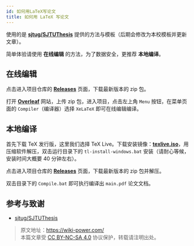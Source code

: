 ```yaml
---
id: 如何用LaTeX写论文
title: 如何用 LaTeX 写论文
---
```


使用的是 [**sjtug/SJTUThesis**](https://github.com/sjtug/SJTUThesis) 提供的方法与模板（后期会修改为本校模板并更新文章）。

简单体验请使用 **在线编辑** 的方法，为了数据安全，更推荐 **本地编译**。

## 在线编辑

点击进入项目仓库的 [**Releases**](https://github.com/sjtug/SJTUThesis/releases) 页面，下载最新版本的 zip 包。

打开 [**Overleaf**](https://www.overleaf.com/) 网站，上传 zip 包，进入项目，点击左上角 `Menu` 按钮，在菜单页面的 `Compiler`（编译器）选择 `XeLaTeX` 即可在线编辑编译。

## 本地编译

首先下载 TeX 发行版，这里我们选择 TeX Live。下载安装镜像：[**texlive.iso**](https://mirrors.sjtug.sjtu.edu.cn/ctan/systems/texlive/Images/texlive.iso)，用压缩软件解压，双击运行目录下的 `tl-install-windows.bat` 安装（请耐心等候，安装时间大概要 40 分钟左右）。

点击进入项目仓库的 [**Releases**](https://github.com/sjtug/SJTUThesis/releases) 页面，下载最新版本的 zip 包并解压。

双击目录下的 `Compile.bat` 即可执行编译出 `main.pdf` 论文文档。

## 参考与致谢

- [sjtug/SJTUThesis](https://github.com/sjtug/SJTUThesis)

> 原文地址：<https://wiki-power.com/>  
> 本篇文章受 [CC BY-NC-SA 4.0](https://creativecommons.org/licenses/by/4.0/deed.zh) 协议保护，转载请注明出处。

